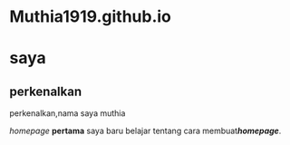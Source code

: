 # Muthia1919.github.io
<html>
  <head>
    <title>Homepage saya</title>
  </head>
</body>
<h1>saya</h1>
<h2>perkenalkan</h2>
<p>perkenalkan,nama saya muthia</p>
<i>homepage</i>
<b>pertama</b> saya baru belajar tentang cara membuat<b><i>homepage</i></b>.
</p>
</body>
</html>
